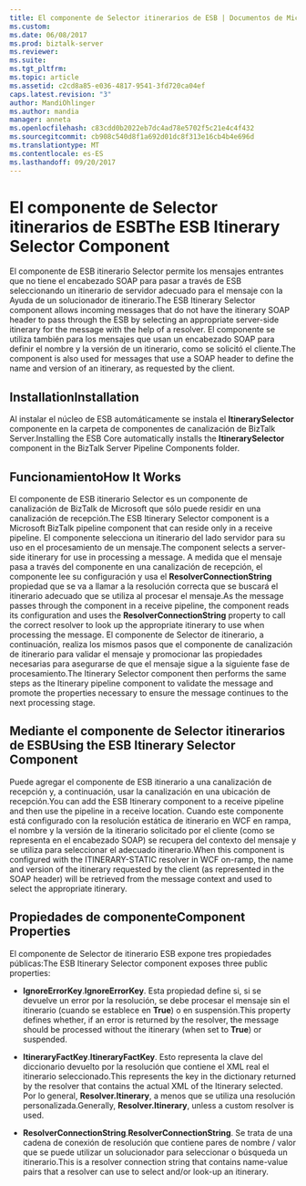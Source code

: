 ```yaml
---
title: El componente de Selector itinerarios de ESB | Documentos de Microsoft
ms.custom: 
ms.date: 06/08/2017
ms.prod: biztalk-server
ms.reviewer: 
ms.suite: 
ms.tgt_pltfrm: 
ms.topic: article
ms.assetid: c2cd8a85-e036-4817-9541-3fd720ca04ef
caps.latest.revision: "3"
author: MandiOhlinger
ms.author: mandia
manager: anneta
ms.openlocfilehash: c83cdd0b2022eb7dc4ad78e5702f5c21e4c4f432
ms.sourcegitcommit: cb908c540d8f1a692d01dc8f313e16cb4b4e696d
ms.translationtype: MT
ms.contentlocale: es-ES
ms.lasthandoff: 09/20/2017
---
```

# <a name="the-esb-itinerary-selector-component"></a><span data-ttu-id="a7706-102">El componente de Selector itinerarios de ESB</span><span class="sxs-lookup"><span data-stu-id="a7706-102">The ESB Itinerary Selector Component</span></span>
<span data-ttu-id="a7706-103">El componente de ESB itinerario Selector permite los mensajes entrantes que no tiene el encabezado SOAP para pasar a través de ESB seleccionando un itinerario de servidor adecuado para el mensaje con la Ayuda de un solucionador de itinerario.</span><span class="sxs-lookup"><span data-stu-id="a7706-103">The ESB Itinerary Selector component allows incoming messages that do not have the itinerary SOAP header to pass through the ESB by selecting an appropriate server-side itinerary for the message with the help of a resolver.</span></span> <span data-ttu-id="a7706-104">El componente se utiliza también para los mensajes que usan un encabezado SOAP para definir el nombre y la versión de un itinerario, como se solicitó el cliente.</span><span class="sxs-lookup"><span data-stu-id="a7706-104">The component is also used for messages that use a SOAP header to define the name and version of an itinerary, as requested by the client.</span></span>  
  
## <a name="installation"></a><span data-ttu-id="a7706-105">Installation</span><span class="sxs-lookup"><span data-stu-id="a7706-105">Installation</span></span>  
 <span data-ttu-id="a7706-106">Al instalar el núcleo de ESB automáticamente se instala el **ItinerarySelector** componente en la carpeta de componentes de canalización de BizTalk Server.</span><span class="sxs-lookup"><span data-stu-id="a7706-106">Installing the ESB Core automatically installs the **ItinerarySelector** component in the BizTalk Server Pipeline Components folder.</span></span>  
  
## <a name="how-it-works"></a><span data-ttu-id="a7706-107">Funcionamiento</span><span class="sxs-lookup"><span data-stu-id="a7706-107">How It Works</span></span>  
 <span data-ttu-id="a7706-108">El componente de ESB itinerario Selector es un componente de canalización de BizTalk de Microsoft que sólo puede residir en una canalización de recepción.</span><span class="sxs-lookup"><span data-stu-id="a7706-108">The ESB Itinerary Selector component is a Microsoft BizTalk pipeline component that can reside only in a receive pipeline.</span></span> <span data-ttu-id="a7706-109">El componente selecciona un itinerario del lado servidor para su uso en el procesamiento de un mensaje.</span><span class="sxs-lookup"><span data-stu-id="a7706-109">The component selects a server-side itinerary for use in processing a message.</span></span> <span data-ttu-id="a7706-110">A medida que el mensaje pasa a través del componente en una canalización de recepción, el componente lee su configuración y usa el **ResolverConnectionString** propiedad que se va a llamar a la resolución correcta que se buscará el itinerario adecuado que se utiliza al procesar el mensaje.</span><span class="sxs-lookup"><span data-stu-id="a7706-110">As the message passes through the component in a receive pipeline, the component reads its configuration and uses the **ResolverConnectionString** property to call the correct resolver to look up the appropriate itinerary to use when processing the message.</span></span> <span data-ttu-id="a7706-111">El componente de Selector de itinerario, a continuación, realiza los mismos pasos que el componente de canalización de itinerario para validar el mensaje y promocionar las propiedades necesarias para asegurarse de que el mensaje sigue a la siguiente fase de procesamiento.</span><span class="sxs-lookup"><span data-stu-id="a7706-111">The Itinerary Selector component then performs the same steps as the Itinerary pipeline component to validate the message and promote the properties necessary to ensure the message continues to the next processing stage.</span></span>  
  
## <a name="using-the-esb-itinerary-selector-component"></a><span data-ttu-id="a7706-112">Mediante el componente de Selector itinerarios de ESB</span><span class="sxs-lookup"><span data-stu-id="a7706-112">Using the ESB Itinerary Selector Component</span></span>  
 <span data-ttu-id="a7706-113">Puede agregar el componente de ESB itinerario a una canalización de recepción y, a continuación, usar la canalización en una ubicación de recepción.</span><span class="sxs-lookup"><span data-stu-id="a7706-113">You can add the ESB Itinerary component to a receive pipeline and then use the pipeline in a receive location.</span></span> <span data-ttu-id="a7706-114">Cuando este componente está configurado con la resolución estática de itinerario en WCF en rampa, el nombre y la versión de la itinerario solicitado por el cliente (como se representa en el encabezado SOAP) se recupera del contexto del mensaje y se utiliza para seleccionar el adecuado itinerario.</span><span class="sxs-lookup"><span data-stu-id="a7706-114">When this component is configured with the ITINERARY-STATIC resolver in WCF on-ramp, the name and version of the itinerary requested by the client (as represented in the SOAP header) will be retrieved from the message context and used to select the appropriate itinerary.</span></span>  
  
## <a name="component-properties"></a><span data-ttu-id="a7706-115">Propiedades de componente</span><span class="sxs-lookup"><span data-stu-id="a7706-115">Component Properties</span></span>  
 <span data-ttu-id="a7706-116">El componente de Selector de itinerario ESB expone tres propiedades públicas:</span><span class="sxs-lookup"><span data-stu-id="a7706-116">The ESB Itinerary Selector component exposes three public properties:</span></span>  
  
-   <span data-ttu-id="a7706-117">**IgnoreErrorKey**.</span><span class="sxs-lookup"><span data-stu-id="a7706-117">**IgnoreErrorKey**.</span></span> <span data-ttu-id="a7706-118">Esta propiedad define si, si se devuelve un error por la resolución, se debe procesar el mensaje sin el itinerario (cuando se establece en **True**) o en suspensión.</span><span class="sxs-lookup"><span data-stu-id="a7706-118">This property defines whether, if an error is returned by the resolver, the message should be processed without the itinerary (when set to **True**) or suspended.</span></span>  
  
-   <span data-ttu-id="a7706-119">**ItineraryFactKey**.</span><span class="sxs-lookup"><span data-stu-id="a7706-119">**ItineraryFactKey**.</span></span> <span data-ttu-id="a7706-120">Esto representa la clave del diccionario devuelto por la resolución que contiene el XML real el itinerario seleccionado.</span><span class="sxs-lookup"><span data-stu-id="a7706-120">This represents the key in the dictionary returned by the resolver that contains the actual XML of the Itinerary selected.</span></span> <span data-ttu-id="a7706-121">Por lo general, **Resolver.Itinerary**, a menos que se utiliza una resolución personalizada.</span><span class="sxs-lookup"><span data-stu-id="a7706-121">Generally, **Resolver.Itinerary**, unless a custom resolver is used.</span></span>  
  
-   <span data-ttu-id="a7706-122">**ResolverConnectionString**.</span><span class="sxs-lookup"><span data-stu-id="a7706-122">**ResolverConnectionString**.</span></span> <span data-ttu-id="a7706-123">Se trata de una cadena de conexión de resolución que contiene pares de nombre / valor que se puede utilizar un solucionador para seleccionar o búsqueda un itinerario.</span><span class="sxs-lookup"><span data-stu-id="a7706-123">This is a resolver connection string that contains name-value pairs that a resolver can use to select and/or look-up an itinerary.</span></span>